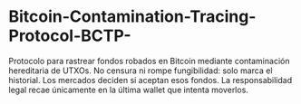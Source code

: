 # Bitcoin-Contamination-Tracing-Protocol-BCTP-
Protocolo para rastrear fondos robados en Bitcoin mediante contaminación hereditaria de UTXOs. No censura ni rompe fungibilidad: solo marca el historial. Los mercados deciden si aceptan esos fondos. La responsabilidad legal recae únicamente en la última wallet que intenta moverlos.

